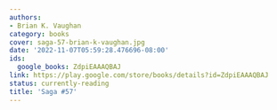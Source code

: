 ```yaml
---
authors:
- Brian K. Vaughan
category: books
cover: saga-57-brian-k-vaughan.jpg
date: '2022-11-07T05:59:28.476696-08:00'
ids:
  google_books: ZdpiEAAAQBAJ
link: https://play.google.com/store/books/details?id=ZdpiEAAAQBAJ
status: currently-reading
title: 'Saga #57'
---
```

